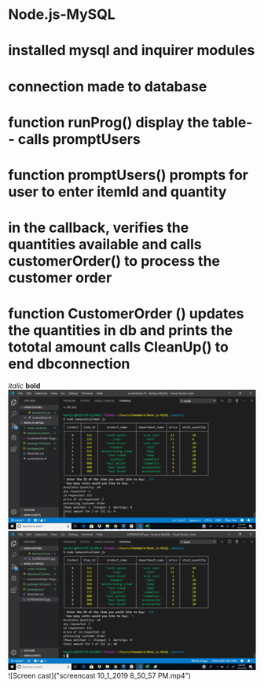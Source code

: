 # Node.js-MySQL
# installed mysql and inquirer modules
# connection made to database
# function runProg() display the table-- calls promptUsers
# function promptUsers() prompts for user to enter itemId and quantity
# in the callback, verifies the quantities available and calls customerOrder() to process the customer order
# function CustomerOrder () updates the  quantities in db and prints the tototal amount calls CleanUp() to end dbconnection
*italic* 
**bold**
![Screen Shot](images/SCREENSHOT.jpg)
![Screen Shot](images/SCREENSHOT2.jpg)
![Screen cast]("screencast 10_1_2019 8_50_57 PM.mp4")
